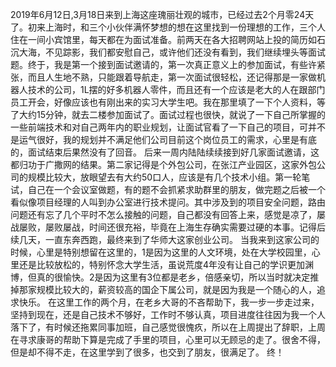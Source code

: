 2019年6月12日,3月18日来到上海这座瑰丽壮观的城市，已经过去2个月零24天了。初来上海时，和三个小伙伴满怀梦想的想在这里找到一份理想的工作，三个人住在一间小宾馆里，每天都在为面试准备。前两天在各大招聘网站上投的简历如石沉大海，不见踪影，我们都安慰自己，或许他们还没有看到，我们继续埋头等面试题。终于，我是第一个接到面试邀请的，第一次真正意义上的参加面试，有些许紧张，而且人生地不熟，只能跟着导航走，第一次面试很轻松，还记得那是一家做机器人技术的公司，1L摆的好多机器人零件，而且还有一个应该是老大的人在跟部门员工开会，好像应该也有刚出来的实习大学生吧。我在那里填了一下个人资料，等了大约15分钟，就去二楼参加面试了。面试过程也很快，就说了一下自己所掌握的一些前端技术和对自己两年内的职业规划，让面试官看了一下自己的项目，可并不是运气很好，我的规划并不满足他们公司目前这个岗位员工的需求，心里是有底的，面试结束后果然没有了回音。
后来一周内陆陆续续接到好几家面试邀请，这都归功于广撒网的结果。第二家记得是个外包公司，在张江产业园区，这家外包公司的规模比较大，放眼望去有大约50口人，应该是有几个技术小组。第一轮笔试，自己在一个会议室做题，有的题不会抓紧求助群里的朋友，做完题之后被一个看似像项目经理的人叫到办公室进行技术提问。其中涉及到的项目安全问题，路由问题还有忘了几个平时不怎么接触的问题，自己都没有回答上来，感觉是凉了，屡战屡败，屡败屡战，时间还很充裕，毕竟在上海生存确实需要过硬的本事。记得后续几天，一直东奔西跑，最终来到了华师大这家创业公司。
当我来到这家公司的时候，心里是特别想留在这里的，1是因为这里的人文环境，处在大学校园里，心里还是比较放松的，特别怀念大学生活，虽说荒度4年没有让自己的学识更加渊博，但真的很愉快。2是因为这里有3位都是老乡，倍感亲切，所以当时就决定推掉那家规模比较大的，薪资较高的国企下属公司，就是因为我是一个随心的人，追求快乐。
在这里工作的两个月，在老乡大哥的不吝帮助下，我一步一步走过来，坚持到现在，还是自己技术不够好，工作时不够认真，项目进度往往因为我一个人落下了，有时候还拖累同事加班，自己感觉很愧疚，所以在上周提出了辞职，上周在寻求康哥的帮助下算是完成了手里的项目，心里可以无顾忌的走了。很舍不得，但是却不得不走，在这里学到了很多，也交到了朋友，很满足了。
终！
